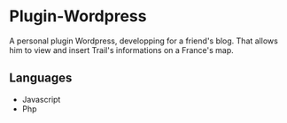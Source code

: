 # Plugin-Wordpress
A personal plugin Wordpress, developping for a friend's blog. That allows him to view and insert Trail's informations on a France's map.

## Languages
- Javascript
- Php
